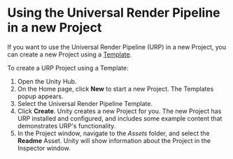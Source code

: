 # Using the Universal Render Pipeline in a new Project

If you want to use the Universal Render Pipeline (URP) in a new Project, you can create a new Project using a [Template](https://docs.unity3d.com/Manual/ProjectTemplates.html).

To create a URP Project using a Template:

1. Open the Unity Hub.
2. On the Home page, click __New__ to start a new Project. The Templates popup appears.
3. Select the Universal Render Pipeline Template.
4. Click __Create__. Unity creates a new Project for you. The new Project has URP installed and configured, and includes some example content that demonstrates URP's functionality.
5. In the Project window, navigate to the _Assets_ folder, and select the __Readme__ Asset. Unity will show information about the Project in the Inspector window.

